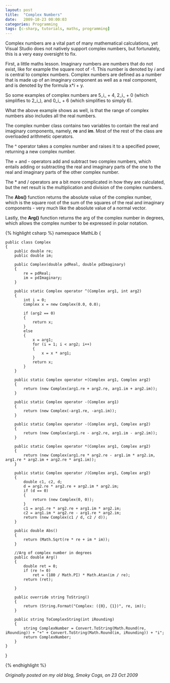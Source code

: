 ```yaml
---
layout: post
title:  "Complex Numbers"
date:   2009-10-23 00:00:03
categories: Programming
tags: [c-sharp, tutorials, maths, programming]
---
```


Complex numbers are a vital part of many mathematical calculations, yet Visual Studio does not natively support complex numbers, but fortunately, this is a very easy oversight to fix.

First, a little maths lesson. Imaginary numbers are numbers that do not exist, like for example the square root of -1. This number is denoted by _i_ and is central to complex numbers. Complex numbers are defined as a number that is made up of an imaginary component as well as a real component, and is denoted by the formula x*_i_ + y.

So some examples of complex numbers are 5_i_ + 4, 2_i_ + 0 (which simplifies to 2_i_), and 0_i_ + 6 (which simplifies to simply 6).

What the above example shows as well, is that the range of complex numbers also includes all the real numbers.

The complex number class contains two variables to contain the real and imaginary components, namely, **re** and **im**. Most of the rest of the class are overloaded arithmetic operators.

The ^ operator takes a complex number and raises it to a specified power, returning a new complex number.

The + and - operators add and subtract two complex numbers, which entails adding or subtracting the real and imaginary parts of the one to the real and imaginary parts of the other complex number.

The * and / operators are a bit more complicated in how they are calculated, but the net result is the multiplication and division of the complex numbers.

The **Abs()** function returns the absolute value of the complex number, which is the square root of the sum of the squares of the real and imaginary components - very much like the absolute value of a normal vector.

Lastly, the **Arg()** function returns the arg of the complex number in degrees, which allows the complex number to be expressed in polar notation.
<!-- more-->

{% highlight csharp %}
namespace MathLib
{

    public class Complex
    {
        public double re;
        public double im;

        public Complex(double pdReal, double pdImaginary)
        {
            re = pdReal;
            im = pdImaginary;
        }

        public static Complex operator ^(Complex arg1, int arg2)
        {
            int i = 0;
            Complex x = new Complex(0.0, 0.0);

            if (arg2 == 0)
            {
                return x;
            }
            else
            {
                x = arg1;
                for (i = 1; i < arg2; i++)
                {
                    x = x * arg1;
                }
                return x;
            }
        }

        public static Complex operator +(Complex arg1, Complex arg2)
        {
            return (new Complex(arg1.re + arg2.re, arg1.im + arg2.im));
        }

        public static Complex operator -(Complex arg1)
        {
            return (new Complex(-arg1.re, -arg1.im));
        }

        public static Complex operator -(Complex arg1, Complex arg2)
        {
            return (new Complex(arg1.re - arg2.re, arg1.im - arg2.im));
        }

        public static Complex operator *(Complex arg1, Complex arg2)
        {
            return (new Complex(arg1.re * arg2.re - arg1.im * arg2.im, arg1.re * arg2.im + arg2.re * arg1.im));
        }

        public static Complex operator /(Complex arg1, Complex arg2)
        {
            double c1, c2, d;
            d = arg2.re * arg2.re + arg2.im * arg2.im;
            if (d == 0)
            {
                return (new Complex(0, 0));
            }
            c1 = arg1.re * arg2.re + arg1.im * arg2.im;
            c2 = arg1.im * arg2.re - arg1.re * arg2.im;
            return (new Complex(c1 / d, c2 / d));
        }

        public double Abs()
        {
            return (Math.Sqrt(re * re + im * im));
        }

        //Arg of complex number in degrees
        public double Arg()
        {
            double ret = 0;
            if (re != 0)
                ret = (180 / Math.PI) * Math.Atan(im / re);
            return (ret);
           
        }

        public override string ToString()
        {
            return (String.Format("Complex: ({0}, {1})", re, im));
        }

        public string ToComplexString(int iRounding)
        {
            string ComplexNumber = Convert.ToString(Math.Round(re, iRounding)) + "+" + Convert.ToString(Math.Round(im, iRounding)) + "i";
            return ComplexNumber;
        }
    }
}

{% endhighlight %}

_Originally posted on my old blog, Smoky Cogs, on 23 Oct 2009_